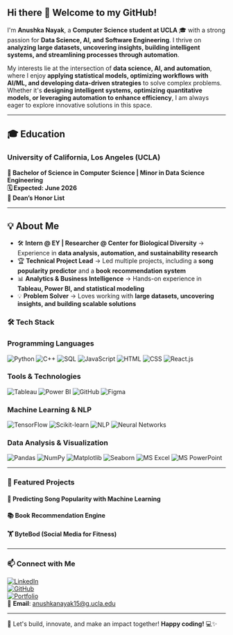 ## Hi there 👋 Welcome to my GitHub!

I'm **Anushka Nayak**, a **Computer Science student at UCLA** 🎓 with a strong passion for **Data Science, AI, and Software Engineering**. I thrive on **analyzing large datasets, uncovering insights, building intelligent systems, and streamlining processes through automation**.  

My interests lie at the intersection of **data science, AI, and automation**, where I enjoy **applying statistical models, optimizing workflows with AI/ML, and developing data-driven strategies** to solve complex problems. Whether it's **designing intelligent systems, optimizing quantitative models, or leveraging automation to enhance efficiency**, I am always eager to explore innovative solutions in this space.  

---

## 🎓 Education  

### **University of California, Los Angeles (UCLA)**
**📍 Bachelor of Science in Computer Science | Minor in Data Science Engineering**  
**🗓️ Expected: June 2026**  
**🏅 Dean’s Honor List**  

---

## 💡 About Me  
- 🛠 **Intern @ EY | Researcher @ Center for Biological Diversity** → Experience in **data analysis, automation, and sustainability research**  
- 🏆 **Technical Project Lead** → Led multiple projects, including a **song popularity predictor** and a **book recommendation system**  
- 📊 **Analytics & Business Intelligence** → Hands-on experience in **Tableau, Power BI, and statistical modeling**  
- 💡 **Problem Solver** → Loves working with **large datasets, uncovering insights, and building scalable solutions**  


### 🛠 Tech Stack

### **Programming Languages**  
![Python](https://img.shields.io/badge/Python-3776AB?style=flat&logo=python&logoColor=white)
![C++](https://img.shields.io/badge/C%2B%2B-00599C?style=flat&logo=c%2B%2B&logoColor=white)
![SQL](https://img.shields.io/badge/SQL-CC2927?style=flat&logo=postgresql&logoColor=white)
![JavaScript](https://img.shields.io/badge/JavaScript-F7DF1E?style=flat&logo=javascript&logoColor=black)
![HTML](https://img.shields.io/badge/HTML-E34F26?style=flat&logo=html5&logoColor=white)
![CSS](https://img.shields.io/badge/CSS-1572B6?style=flat&logo=css3&logoColor=white)
![React.js](https://img.shields.io/badge/React-20232A?style=flat&logo=react&logoColor=61DAFB)

### **Tools & Technologies**  
![Tableau](https://img.shields.io/badge/Tableau-E97627?style=flat&logo=tableau&logoColor=white)
![Power BI](https://img.shields.io/badge/Power%20BI-F2C811?style=flat&logo=powerbi&logoColor=black)
![GitHub](https://img.shields.io/badge/GitHub-181717?style=flat&logo=github&logoColor=white)
![Figma](https://img.shields.io/badge/Figma-F24E1E?style=flat&logo=figma&logoColor=white)

### **Machine Learning & NLP**  
![TensorFlow](https://img.shields.io/badge/TensorFlow-FF6F00?style=flat&logo=tensorflow&logoColor=white)
![Scikit-learn](https://img.shields.io/badge/Scikit--Learn-F7931E?style=flat&logo=scikitlearn&logoColor=white)
![NLP](https://img.shields.io/badge/NLP-008000?style=flat&logo=google&logoColor=white)
![Neural Networks](https://img.shields.io/badge/Neural%20Networks-800080?style=flat&logo=pytorch&logoColor=white)

### **Data Analysis & Visualization**  
![Pandas](https://img.shields.io/badge/Pandas-150458?style=flat&logo=pandas&logoColor=white)
![NumPy](https://img.shields.io/badge/NumPy-013243?style=flat&logo=numpy&logoColor=white)
![Matplotlib](https://img.shields.io/badge/Matplotlib-008080?style=flat&logo=python&logoColor=white)
![Seaborn](https://img.shields.io/badge/Seaborn-3A8EBA?style=flat&logo=python&logoColor=white)
![MS Excel](https://img.shields.io/badge/Excel-217346?style=flat&logo=microsoft-excel&logoColor=white)
![MS PowerPoint](https://img.shields.io/badge/PowerPoint-B7472A?style=flat&logo=microsoft-powerpoint&logoColor=white)

---

### 🚀 Featured Projects
#### 🎵 **Predicting Song Popularity with Machine Learning** 

#### 📚 **Book Recommendation Engine**

#### 🏋️ **ByteBod (Social Media for Fitness)**

---

### 📫 Connect with Me
[![LinkedIn](https://img.shields.io/badge/LinkedIn-0A66C2?style=flat&logo=linkedin&logoColor=white)](https://www.linkedin.com/in/anushkanayak15)  
[![GitHub](https://img.shields.io/badge/GitHub-181717?style=flat&logo=github&logoColor=white)](https://github.com/anushkanayak15)  
[![Portfolio](https://img.shields.io/badge/Portfolio-000000?style=flat&logo=firefox&logoColor=white)](https://your-portfolio-link.com)  
📧 **Email**: [anushkanayak15@g.ucla.edu](mailto:anushkanayak15@g.ucla.edu)  

---

🚀 Let's build, innovate, and make an impact together! **Happy coding!** 💻✨  
